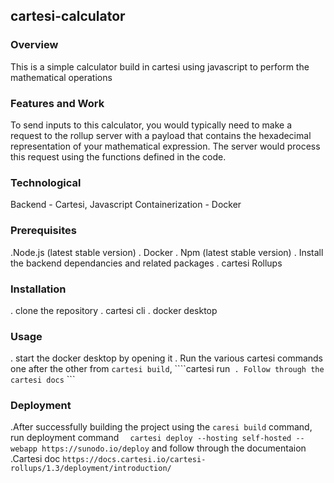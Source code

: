 ## cartesi-calculator

### Overview 
This is a simple calculator build in cartesi using javascript to perform the mathematical operations


### Features and Work
To send inputs to this calculator, you would typically need to make a request to the rollup server with a payload that contains the hexadecimal representation of your mathematical expression. 
The server would process this request using the functions defined in the code.

### Technological 

Backend - Cartesi, Javascript
Containerization - Docker

### Prerequisites

.Node.js (latest stable version)
. Docker
. Npm (latest stable version)
. Install the backend dependancies and related packages
. cartesi Rollups

### Installation
 . clone the repository 
 . cartesi cli
 . docker desktop
 

### Usage
. start the docker desktop by opening it
. Run the various cartesi commands one after the other from ```cartesi build```, ````cartesi run``` 
. Follow through the cartesi docs ``` ```

### Deployment 

.After successfully building the project using the ``caresi build`` command, run deployment command ```  cartesi deploy --hosting self-hosted --webapp https://sunodo.io/deploy``` and follow through the documentaion 
.Cartesi doc ```https://docs.cartesi.io/cartesi-rollups/1.3/deployment/introduction/```


